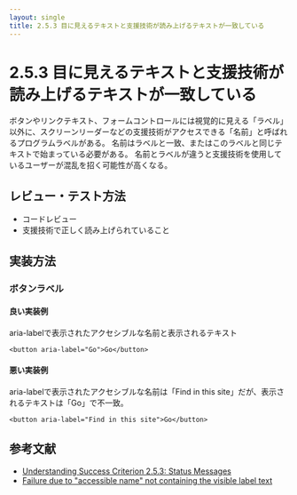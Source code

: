 ```yaml
---
layout: single
title: 2.5.3 目に見えるテキストと支援技術が読み上げるテキストが一致している
---
```


# 2.5.3 目に見えるテキストと支援技術が読み上げるテキストが一致している

ボタンやリンクテキスト、フォームコントロールには視覚的に見える「ラベル」以外に、スクリーンリーダーなどの支援技術がアクセスできる「名前」と呼ばれるプログラムラベルがある。
名前はラベルと一致、またはこのラベルと同じテキストで始まっている必要がある。
名前とラベルが違うと支援技術を使用しているユーザーが混乱を招く可能性が高くなる。

## レビュー・テスト方法

- コードレビュー
- 支援技術で正しく読み上げられていること


## 実装方法

### ボタンラベル

#### 良い実装例

aria-labelで表示されたアクセシブルな名前と表示されるテキスト
```
<button aria-label="Go">Go</button>
```

#### 悪い実装例

aria-labelで表示されたアクセシブルな名前は「Find in this site」だが、表示されるテキストは「Go」で不一致。

```
<button aria-label="Find in this site">Go</button>
```


## 参考文献
- [Understanding Success Criterion 2.5.3: Status Messages](https://www.w3.org/WAI/WCAG21/Understanding/label-in-name)
- [Failure due to "accessible name" not containing the visible label text](https://www.w3.org/WAI/WCAG21/Techniques/failures/F96)
